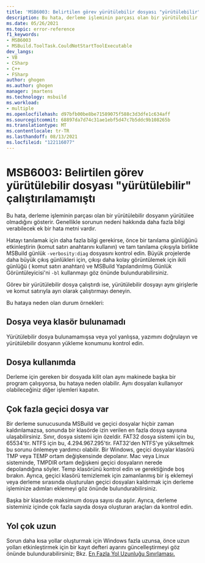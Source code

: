 ```yaml
---
title: 'MSB6003: Belirtilen görev yürütülebilir dosyası "yürütülebilir" çalıştırılamdı.'
description: Bu hata, derleme işleminin parçası olan bir yürütülebilir dosyanın yürütülee olmadığını gösterir. Genellikle sorunun nedeni hakkında daha fazla bilgi verabilecek ek bir hata metni vardır.
ms.date: 05/26/2021
ms.topic: error-reference
f1_keywords:
- MSB6003
- MSBuild.ToolTask.CouldNotStartToolExecutable
dev_langs:
- VB
- CSharp
- C++
- FSharp
author: ghogen
ms.author: ghogen
manager: jmartens
ms.technology: msbuild
ms.workload:
- multiple
ms.openlocfilehash: d97bfb00be8be71589075f588c3d3dfe1c634aff
ms.sourcegitcommit: 68897da7d74c31ae1ebf5d47c7b5ddc9b108265b
ms.translationtype: MT
ms.contentlocale: tr-TR
ms.lasthandoff: 08/13/2021
ms.locfileid: "122116077"
---
```

# <a name="msb6003-the-specified-task-executable-executable-could-not-be-run"></a>MSB6003: Belirtilen görev yürütülebilir dosyası "yürütülebilir" çalıştırılamamıştı

Bu hata, derleme işleminin parçası olan bir yürütülebilir dosyanın yürütülee olmadığını gösterir. Genellikle sorunun nedeni hakkında daha fazla bilgi verabilecek ek bir hata metni vardır.

Hatayı tanılamak için daha fazla bilgi gerekirse, önce bir tanılama günlüğünü etkinleştirin (komut satırı anahtarını kullanın) ve tam tanılama çıkışıyla birlikte MSBuild günlük `-verbosity:diag` dosyasını kontrol edin. Büyük projelerde daha büyük çıkış günlükleri için, çıkışı daha kolay görüntülemek için ikili günlüğü ( komut satırı anahtarı) ve MSBuild Yapılandırılmış Günlük Görüntüleyicisi'ni `-bl` kullanmayı göz önünde bulundurabilirsiniz. [](https://msbuildlog.com/)

Görev bir yürütülebilir dosya çalıştırdı ise, yürütülebilir dosyayı aynı girişlerle ve komut satırıyla ayrı olarak çalıştırmayı deneyin.

Bu hataya neden olan durum örnekleri:

## <a name="file-or-folder-not-found"></a>Dosya veya klasör bulunamadı

Yürütülebilir dosya bulunamamışsa veya yol yanlışsa, yazımını doğrulayın ve yürütülebilir dosyanın yükleme konumunu kontrol edin.

## <a name="file-is-in-use"></a>Dosya kullanımda

Derleme için gereken bir dosyada kilit olan aynı makinede başka bir program çalışıyorsa, bu hataya neden olabilir. Aynı dosyaları kullanıyor olabileceğiniz diğer işlemleri kapatın.

## <a name="too-many-temporary-files"></a>Çok fazla geçici dosya var

Bir derleme sunucusunda MSBuild ve geçici dosyalar hiçbir zaman kaldırılamazsa, sonunda bir klasörde izin verilen en fazla dosya sayısına ulaşabilirsiniz. Sınır, dosya sistemi için özeldir. FAT32 dosya sistemi için bu, 65534'tir. NTFS için bu, 4.294.967.295'tir. FAT32'den NTFS'ye yükseltmek bu sorunu önlemeye yardımcı olabilir. Bir Windows, geçici dosyalar klasörü TMP veya TEMP ortam değişkensinde depolanır. Mac veya Linux sisteminde, TMPDIR ortam değişkeni geçici dosyaların nerede depolandığına söyler. Temp klasörünü kontrol edin ve gerektiğinde boş bırakın. Ayrıca, geçici klasörü temizlemek için zamanlanmış bir iş eklemeyi veya derleme sırasında oluşturulan geçici dosyaları kaldırmak için derleme işleminize adımları eklemeyi göz önünde bulundurabilirsiniz.

Başka bir klasörde maksimum dosya sayısı da aşılır. Ayrıca, derleme sisteminiz içinde çok fazla sayıda dosya oluşturan araçları da kontrol edin.

## <a name="path-too-long"></a>Yol çok uzun

Sorun daha kısa yollar oluşturmak için Windows fazla uzunsa, önce uzun yolları etkinleştirmek için bir kayıt defteri ayarını güncelleştirmeyi göz önünde bulundurabilirsiniz; Bkz. [En Fazla Yol Uzunluğu Sınırlaması.](/windows/win32/fileio/maximum-file-path-limitation?tabs=cmd)
